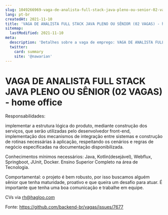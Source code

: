 ```yaml
---
slug: 1049266969-vaga-de-analista-full-stack-java-pleno-ou-senior-02-vagas-home-office
lang: pt-br
createdAt: 2021-11-10
title: 'VAGA DE ANALISTA FULL STACK JAVA PLENO OU SÊNIOR (02 VAGAS) - home office - Vaga de Emprego'
sitemap:
  lastModified: 2021-11-10
meta:
  description: 'Detalhes sobre a vaga de emprego: VAGA DE ANALISTA FULL STACK JAVA PLENO OU SÊNIOR (02 VAGAS) - home office'
  twitter:
    card: summary
    site: '@nawarian'
---
```


# VAGA DE ANALISTA FULL STACK JAVA PLENO OU SÊNIOR (02 VAGAS) - home office

Responsabilidades:

implementar a estrutura lógica do produto, mediante construção dos serviços, que serão utilizadas pelo desenvolvedor front-end, implementação dos mecanismos de integração entre sistemas e construção de rotinas necessárias à aplicação, respeitando os cenários e regras de negócio especificadas na documentação disponibilizada.

Conhecimentos mínimos necessários: Java, Kotlin(desejável), Webflux, Springboot, JUnit, Docker.
Ensino Superior Completo na área de Tecnologia.

Comportamental: o projeto é bem robusto, por isso buscamos alguém sênior que tenha maturidade, proativo e que queira um desafio para atuar. É importante que tenha uma boa comunicação e trabalhe em equipe.

CVs via rh@hagloo.com

Fonte: https://github.com/backend-br/vagas/issues/7677